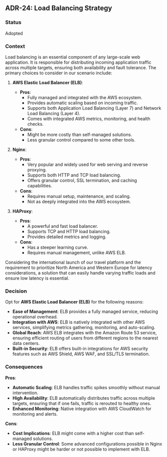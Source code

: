 ## ADR-24: Load Balancing Strategy

### Status
Adopted

### Context
Load balancing is an essential component of any large-scale web application. It is responsible for distributing incoming application traffic across multiple targets, ensuring both availability and fault tolerance. The primary choices to consider in our scenario include:

1. **AWS Elastic Load Balancer (ELB)**:
    - **Pros**:
        - Fully managed and integrated with the AWS ecosystem.
        - Provides automatic scaling based on incoming traffic.
        - Supports both Application Load Balancing (Layer 7) and Network Load Balancing (Layer 4).
        - Comes with integrated AWS metrics, monitoring, and health checks.
    - **Cons**:
        - Might be more costly than self-managed solutions.
        - Less granular control compared to some other tools.

2. **Nginx**:
    - **Pros**:
        - Very popular and widely used for web serving and reverse proxying.
        - Supports both HTTP and TCP load balancing.
        - Offers granular control, SSL termination, and caching capabilities.
    - **Cons**:
        - Requires manual setup, maintenance, and scaling.
        - Not as deeply integrated into the AWS ecosystem.

3. **HAProxy**:
    - **Pros**:
        - A powerful and fast load balancer.
        - Supports TCP and HTTP load balancing.
        - Provides detailed metrics and logging.
    - **Cons**:
        - Has a steeper learning curve.
        - Requires manual management, unlike AWS ELB.

Considering the international launch of our travel platform and the requirement to prioritize North America and Western Europe for latency considerations, a solution that can easily handle varying traffic loads and ensure low latency is essential.

### Decision
Opt for **AWS Elastic Load Balancer (ELB)** for the following reasons:

- **Ease of Management**: ELB provides a fully managed service, reducing operational overhead.
- **Integration with AWS**: ELB is natively integrated with other AWS services, simplifying metrics gathering, monitoring, and auto-scaling.
- **Global Reach**: AWS ELB integrates with the Amazon Route 53 service, ensuring efficient routing of users from different regions to the nearest data centers.
- **Built-in Security**: ELB offers built-in integrations for AWS security features such as AWS Shield, AWS WAF, and SSL/TLS termination.

### Consequences
**Pros**:
- **Automatic Scaling**: ELB handles traffic spikes smoothly without manual intervention.
- **High Availability**: ELB automatically distributes traffic across multiple targets, ensuring that if one fails, traffic is rerouted to healthy ones.
- **Enhanced Monitoring**: Native integration with AWS CloudWatch for monitoring and alerts.

**Cons**:
- **Cost Implications**: ELB might come with a higher cost than self-managed solutions.
- **Less Granular Control**: Some advanced configurations possible in Nginx or HAProxy might be harder or not possible to implement with ELB.
